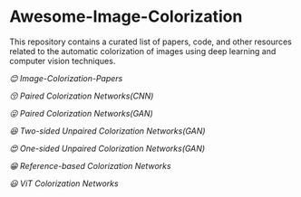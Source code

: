 # Awesome-Image-Colorization
This repository contains a curated list of papers, code, and other resources related to the automatic colorization of images using deep learning and computer vision techniques. 

*:blush: Image-Colorization-Papers* 

*:kissing_closed_eyes: Paired Colorization Networks(CNN)* 

*:stuck_out_tongue_winking_eye: Paired Colorization Networks(GAN)* 

*:satisfied: Two-sided Unpaired Colorization Networks(GAN)* 

*:heart_eyes: One-sided Unpaired Colorization Networks(GAN)* 

*:grin: Reference-based Colorization Networks* 

*:smiley: ViT Colorization Networks* 



























